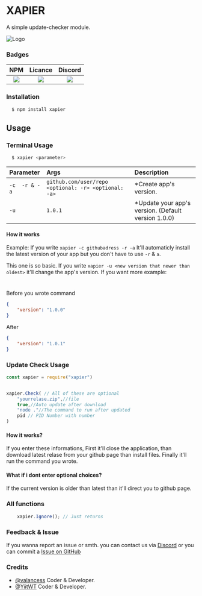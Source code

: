 
# XAPIER

A simple update-checker module.


![Logo](https://i.imgur.com/2PurPUx.png)

    
### Badges




NPM                     |  Licance   |    Discord
:-------------------------:|:-------------------------:|:-------------------------:
[![](https://img.shields.io/npm/v/xapier?style=for-the-badge)](https://www.npmjs.com/package/xapier) |[![](https://img.shields.io/github/downloads/YiitWT/xapier/total?style=for-the-badge&label=GitHub)](https://github.com/YiitWT/xapier) | [![](https://img.shields.io/discord/809346234409418792?style=for-the-badge&logo=discord)](https://discord.gg/MP5JCcvxQx)




  
### Installation

```bash 
  $ npm install xapier
```
    

## Usage

### Terminal Usage

```js
  $ xapier <parameter>
```

| Parameter |   Args   | Description                |
| :-------- | :------- | :------------------------- |
| `-c` ` ` `-r & -a`| `github.com/user/repo <optional: -r> <optional: -a> ` | *Create app's version. |
| `-u` | `1.0.1` | *Update your app's version. (Default version 1.0.0) |

#### How it works
Example: If you write `xapier -c githubadress -r -a`
It'll automaticly install the latest version of your app but you don't have to use `-r` & `a`.

This one is so basic. If you write `xapier -u <new version that newer than oldest>` it'll change the app's version. If you want more example:
#
Before you wrote command
```json
{
    "version": "1.0.0"
}
```
After 
```json
{
    "version": "1.0.1"
}
```


### Update Check Usage

```js    
const xapier = require("xapier")


xapier.Check( // All of these are optional
    "yourrelase.zip",//file
    true,//Auto update after download 
    "node ."//The command to run after updated
    pid // PID Number with number
)
```
#### How it works?
If you enter these informations, First it'll close the application, than download latest relase from your github page than install files. Finally it'll run the command you wrote.

#### What if i dont enter optional choices?
If the current version is older than latest than it'll direct you to github page.

### All functions

```js
    xapier.Ignore(); // Just returns
```

  
### Feedback & Issue

If you wanna report an issue or smth. you can contact us via [Discord](https://discord.gg/MP5JCcvxQx) or you can commit a [Issue on GitHub](https://github.com/YiitWT/xapier/issues)

  
### Credits

- [@valancess](https://www.github.com/DeveloperKubilay) Coder & Developer.
- [@YiitWT](https://www.github.com/YiitWT) Coder & Developer.

  